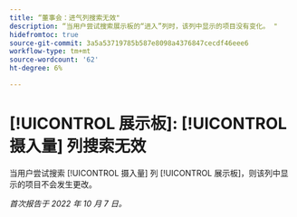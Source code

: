 ```yaml
---
title: “董事会：进气列搜索无效"
description: “当用户尝试搜索展示板的“进入”列时，该列中显示的项目没有变化。 "
hidefromtoc: true
source-git-commit: 3a5a53719785b587e8098a4376847cecdf46eee6
workflow-type: tm+mt
source-wordcount: '62'
ht-degree: 6%

---
```



# [!UICONTROL 展示板]: [!UICONTROL 摄入量] 列搜索无效

当用户尝试搜索 [!UICONTROL 摄入量] 列 [!UICONTROL 展示板]，则该列中显示的项目不会发生更改。

_首次报告于 2022 年 10 月 7 日。_

